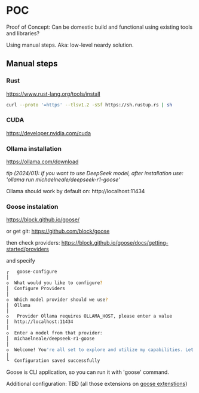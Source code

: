 # POC

Proof of Concept: 
Can be domestic build and functional using existing tools and libraries?

Using manual steps.
Aka: low-level neardy solution.



## Manual steps

### Rust

https://www.rust-lang.org/tools/install


```bash
curl --proto '=https' --tlsv1.2 -sSf https://sh.rustup.rs | sh
```

### CUDA

https://developer.nvidia.com/cuda



### Ollama installation

https://ollama.com/download


_tip (2024/01): if you want to use DeepSeek model, after installation use: 'ollama run michaelneale/deepseek-r1-goose'_


Ollama should work by default on: http://localhost:11434 


### Goose instalation


https://block.github.io/goose/

or get git:
https://github.com/block/goose


then check providers:
https://block.github.io/goose/docs/getting-started/providers

and specify 

```bash
┌   goose-configure 
│
◇  What would you like to configure?
│  Configure Providers 
│
◇  Which model provider should we use?
│  Ollama 
│
◇   Provider Ollama requires OLLAMA_HOST, please enter a value
│  http://localhost:11434  
│    
◇  Enter a model from that provider:
│  michaelneale/deepseek-r1-goose
│
◇  Welcome! You're all set to explore and utilize my capabilities. Let's get started on solving your problems together!
│
└  Configuration saved successfully
```


Goose is CLI application, so you can run it with 'goose' command.

Additional configuration: TBD (all those extensions on [goose extenstions](https://block.github.io/goose/docs/getting-started/using-extensions))





